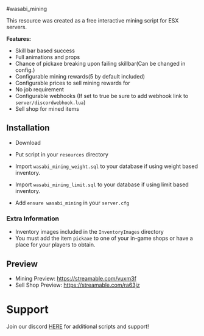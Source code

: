 #wasabi_mining

This resource was created as a free interactive mining script for ESX servers.

<b>Features:</b>
- Skill bar based success
- Full animations and props
- Chance of pickaxe breaking upon failing skillbar(Can be changed in config.)
- Configurable mining rewards(5 by default included)
- Configurable prices to sell mining rewards for
- No job requirement
- Configurable webhooks (If set to true be sure to add webhook link to `server/discordwebhook.lua`)
- Sell shop for mined items


## Installation

- Download 
- Put script in your `resources` directory


- Import `wasabi_mining_weight.sql` to your database if using weight based inventory.
- Import `wasabi_mining_limit.sql` to your database if using limit based inventory.


- Add `ensure wasabi_mining` in your `server.cfg`

### Extra Information
- Inventory images included in the `InventoryImages` directory
- You must add the item `pickaxe` to one of your in-game shops or have a place for your players to obtain.

## Preview
- Mining Preview: https://streamable.com/vuxm3f
- Sell Shop Preview: https://streamable.com/ra63jz
# Support
Join our discord <a href='https://discord.gg/XJFNyMy3Bv'>HERE</a> for additional scripts and support!
